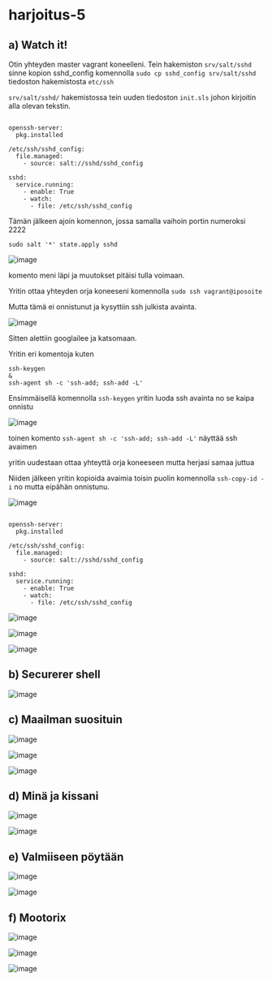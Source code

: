 # harjoitus-5



## a) Watch it!

Otin yhteyden master vagrant koneelleni. Tein hakemiston `srv/salt/sshd` sinne kopion sshd_config komennolla `sudo cp sshd_config srv/salt/sshd` tiedoston hakemistosta `etc/ssh`

`srv/salt/sshd/` hakemistossa tein uuden tiedoston `init.sls` johon kirjoitin alla olevan tekstin.

```

openssh-server:
  pkg.installed

/etc/ssh/sshd_config:
  file.managed:
    - source: salt://sshd/sshd_config

sshd:
  service.running:
    - enable: True
    - watch:
      - file: /etc/ssh/sshd_config

```

Tämän jälkeen ajoin komennon, jossa samalla vaihoin portin numeroksi 2222

```
sudo salt '*' state.apply sshd
```

![image](https://user-images.githubusercontent.com/93308960/144127642-38d83c34-5162-4793-b361-105a0790fe9a.png)

komento meni läpi ja muutokset pitäisi tulla voimaan.

Yritin ottaa yhteyden orja koneeseni komennolla `sudo ssh vagrant@iposoite`

Mutta tämä ei onnistunut ja kysyttiin ssh julkista avainta.

![image](https://user-images.githubusercontent.com/93308960/144120859-76905403-cc1e-479c-85e4-44773224605a.png)

Sitten alettiin googlailee ja katsomaan.

Yritin eri komentoja kuten 

```
ssh-keygen
&
ssh-agent sh -c 'ssh-add; ssh-add -L'

```

Ensimmäisellä komennolla `ssh-keygen` yritin luoda ssh avainta no se kaipa onnistu 

![image](https://user-images.githubusercontent.com/93308960/144128476-122d9d75-94a6-46bc-b34f-03030ae9fb7d.png)

toinen komento `ssh-agent sh -c 'ssh-add; ssh-add -L'` näyttää ssh avaimen

yritin uudestaan ottaa yhteyttä orja koneeseen mutta herjasi samaa juttua

Niiden jälkeen yritin kopioida avaimia toisin puolin komennolla `ssh-copy-id -i` no mutta eipähän onnistunu.

![image](https://user-images.githubusercontent.com/93308960/144126493-e3e08f08-431f-4241-9d27-f368f28aca4a.png)



```

openssh-server:
  pkg.installed

/etc/ssh/sshd_config:
  file.managed:
    - source: salt://sshd/sshd_config

sshd:
  service.running:
    - enable: True
    - watch:
      - file: /etc/ssh/sshd_config

```

![image](https://user-images.githubusercontent.com/93308960/144072969-2c7bf144-d69a-40d2-9cad-6a9de30e56f0.png)



![image](https://user-images.githubusercontent.com/93308960/144073441-0bfe2f2e-ffe4-4a68-b996-5d5df56c1c2f.png)


![image](https://user-images.githubusercontent.com/93308960/144073635-e597f97c-6cf8-4106-a2a1-9f114399a5cd.png)



## b) Securerer shell

![image](https://user-images.githubusercontent.com/93308960/144125070-825245d1-c0f3-42e6-ac1d-72514dce8ba7.png)




## c) Maailman suosituin


![image](https://user-images.githubusercontent.com/93308960/144079416-f9b8f92e-81fd-4f88-bbb7-1ae4d8a7583f.png)


![image](https://user-images.githubusercontent.com/93308960/144079488-eb0d8ea6-09d9-47dc-9d7d-5e45ca455ef0.png)



![image](https://user-images.githubusercontent.com/93308960/144081510-5005c32d-dd2d-4f1c-ac52-9db8f766e8b3.png)



## d) Minä ja kissani

![image](https://user-images.githubusercontent.com/93308960/144083522-470ff1d4-72b5-4875-895f-f5657b3e340f.png)

![image](https://user-images.githubusercontent.com/93308960/144084883-2b3ae5f7-c81f-481f-b9bb-997fea502a1a.png)



## e) Valmiiseen pöytään


![image](https://user-images.githubusercontent.com/93308960/144094172-4d255822-e830-4251-b743-3d9996a928c2.png)

![image](https://user-images.githubusercontent.com/93308960/144106823-aa87bbfa-9293-46b2-9efc-89a72c1898c0.png)



## f) Mootorix


![image](https://user-images.githubusercontent.com/93308960/144108114-b907900f-af08-4f55-a925-d733062b1c45.png)


![image](https://user-images.githubusercontent.com/93308960/144110485-1d074e49-4e5a-4881-84f0-2127d6c24083.png)

![image](https://user-images.githubusercontent.com/93308960/144113014-2fdb51d1-5dca-421d-9a91-552b4014ac51.png)


